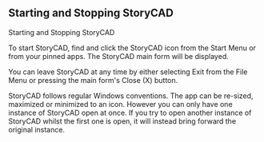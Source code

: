 ## Starting and Stopping StoryCAD ##
Starting and Stopping StoryCAD <br/>

To start StoryCAD, find and click the StoryCAD icon from the Start Menu or from your pinned apps. The StoryCAD main form will be displayed. <br/>

You can leave StoryCAD at any time by either selecting Exit from the File Menu or pressing the main form's Close (X) button.  <br/>

StoryCAD follows regular Windows conventions.  The app can be re-sized, maximized or minimized to an icon. However you can only have one instance of StoryCAD open at once. If you try to open another instance of StoryCAD whilst the first one is open, it will instead bring forward the original instance. <br/>

